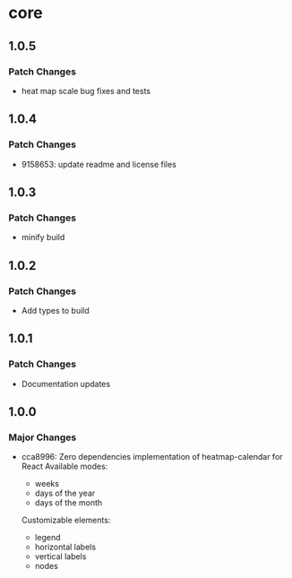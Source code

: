 # core

## 1.0.5

### Patch Changes

- heat map scale bug fixes and tests

## 1.0.4

### Patch Changes

- 9158653: update readme and license files

## 1.0.3

### Patch Changes

- minify build

## 1.0.2

### Patch Changes

- Add types to build

## 1.0.1

### Patch Changes

- Documentation updates

## 1.0.0

### Major Changes

- cca8996: Zero dependencies implementation of heatmap-calendar for React
  Available modes:

  - weeks
  - days of the year
  - days of the month

  Customizable elements:

  - legend
  - horizontal labels
  - vertical labels
  - nodes
